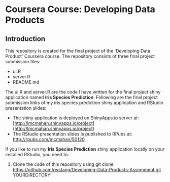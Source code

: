 Coursera Course: Developing Data Products
==============================

## Introduction
This repository is created for the final project of the 'Developing Data Product' Coursera course.  The repository consists of three final project submission files:
- ui.R
- server.R
- README.md 

The ui.R and server.R are the code I have written for the final project shiny application named **Iris Species Prediction**. Following are the final project submission links of my iris species prediction shiny application and RStudio presentation slides:

- The shiny application is deployed on ShinyApps.io server at: [http://lmcmahan.shinyapps.io/project](http://lmcmahan.shinyapps.io/project)
- The RStudio presentation slides is published to RPubs at: [http://rpubs.com/mcmahan/50120
](http://rpubs.com/mcmahan/50120
)

If you like to run my **Iris Species Prediction** shiny application locally on your installed RStudio, you need to:

1. Clone the code of this repository using git clone https://github.com/rwstang/Developing-Data-Products-Assignment.git YOURDIRECTORY'

